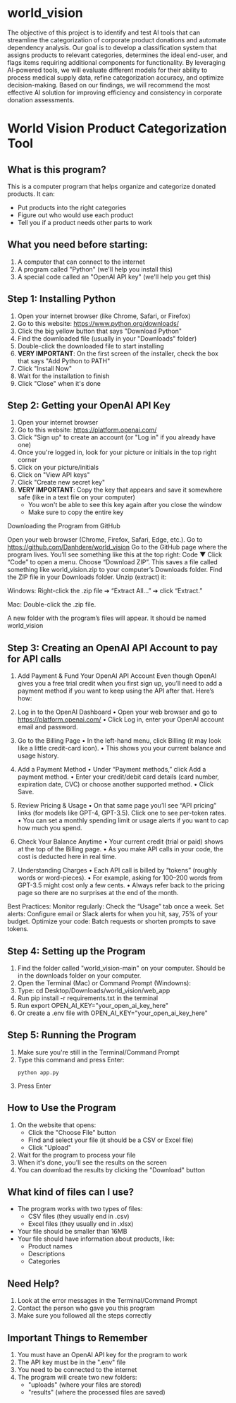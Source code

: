 # world_vision
The objective of this project is to identify and test AI tools that can streamline the categorization of corporate product donations and automate dependency analysis. Our goal is to develop a classification system that assigns products to relevant categories, determines the ideal end-user, and flags items requiring additional components for functionality. By leveraging AI-powered tools, we will evaluate different models for their ability to process medical supply data, refine categorization accuracy, and optimize decision-making. Based on our findings, we will recommend the most effective AI solution for improving efficiency and consistency in corporate donation assessments.

# World Vision Product Categorization Tool

## What is this program?
This is a computer program that helps organize and categorize donated products. It can:
- Put products into the right categories
- Figure out who would use each product
- Tell you if a product needs other parts to work

## What you need before starting:
1. A computer that can connect to the internet
2. A program called "Python" (we'll help you install this)
3. A special code called an "OpenAI API key" (we'll help you get this)

## Step 1: Installing Python
1. Open your internet browser (like Chrome, Safari, or Firefox)
2. Go to this website: https://www.python.org/downloads/
3. Click the big yellow button that says "Download Python"
4. Find the downloaded file (usually in your "Downloads" folder)
5. Double-click the downloaded file to start installing
6. **VERY IMPORTANT**: On the first screen of the installer, check the box that says "Add Python to PATH"
7. Click "Install Now"
8. Wait for the installation to finish
9. Click "Close" when it's done

## Step 2: Getting your OpenAI API Key
1. Open your internet browser
2. Go to this website: https://platform.openai.com/
3. Click "Sign up" to create an account (or "Log in" if you already have one)
4. Once you're logged in, look for your picture or initials in the top right corner
5. Click on your picture/initials
6. Click on "View API keys"
7. Click "Create new secret key"
8. **VERY IMPORTANT**: Copy the key that appears and save it somewhere safe (like in a text file on your computer)
   - You won't be able to see this key again after you close the window
   - Make sure to copy the entire key

Downloading the Program from GitHub

Open your web browser (Chrome, Firefox, Safari, Edge, etc.).
Go to https://github.com/Danhdere/world_vision
Go to the GitHub page where the program lives. You’ll see something like this at the top right:
 Code ▼
Click “Code” to open a menu.
Choose “Download ZIP”.
This saves a file called something like world_vision.zip to your computer’s Downloads folder.
Find the ZIP file in your Downloads folder.
Unzip (extract) it:

Windows: Right-click the .zip file ➔ “Extract All…” ➔ click “Extract.”

Mac: Double-click the .zip file.

A new folder with the program’s files will appear. It should be named world_vision

## Step 3: Creating an OpenAI API Account to pay for API calls
1. Add Payment & Fund Your OpenAI API Account
   Even though OpenAI gives you a free trial credit when you first sign up, you’ll need to add a payment method if you want to keep using       the API after that. Here’s how:

2. Log in to the OpenAI Dashboard
• Open your web browser and go to https://platform.openai.com/
• Click Log in, enter your OpenAI account email and password.

3. Go to the Billing Page
• In the left-hand menu, click Billing (it may look like a little credit-card icon).
• This shows you your current balance and usage history.

4. Add a Payment Method
• Under “Payment methods,” click Add a payment method.
• Enter your credit/debit card details (card number, expiration date, CVC) or choose another supported method.
• Click Save.

5. Review Pricing & Usage
• On that same page you’ll see “API pricing” links (for models like GPT-4, GPT-3.5). Click one to see per-token rates.
• You can set a monthly spending limit or usage alerts if you want to cap how much you spend.

6. Check Your Balance Anytime
• Your current credit (trial or paid) shows at the top of the Billing page.
• As you make API calls in your code, the cost is deducted here in real time.

7. Understanding Charges
• Each API call is billed by “tokens” (roughly words or word-pieces).
• For example, asking for 100–200 words from GPT-3.5 might cost only a few cents.
• Always refer back to the pricing page so there are no surprises at the end of the month.

Best Practices:
Monitor regularly: Check the “Usage” tab once a week.
Set alerts: Configure email or Slack alerts for when you hit, say, 75% of your budget.
Optimize your code: Batch requests or shorten prompts to save tokens.

## Step 4: Setting up the Program
1. Find the folder called "world_vision-main" on your computer. Should be in the downloads folder on your computer.
2. Open the Terminal (Mac) or Command Prompt (Windowns):
3. Type: cd Desktop/Downloads/world_vision/web_app
4. Run pip install -r requirements.txt in the terminal
5. Run export OPEN_AI_KEY="your_open_ai_key_here"
6. Or create a .env file with OPEN_AI_KEY="your_open_ai_key_here"

## Step 5: Running the Program
1. Make sure you're still in the Terminal/Command Prompt
2. Type this command and press Enter:
   ```
   python app.py
   ```
5. Press Enter

## How to Use the Program
1. On the website that opens:
   - Click the "Choose File" button
   - Find and select your file (it should be a CSV or Excel file)
   - Click "Upload"
2. Wait for the program to process your file
3. When it's done, you'll see the results on the screen
4. You can download the results by clicking the "Download" button

## What kind of files can I use?
- The program works with two types of files:
  - CSV files (they usually end in .csv)
  - Excel files (they usually end in .xlsx)
- Your file should be smaller than 16MB
- Your file should have information about products, like:
  - Product names
  - Descriptions
  - Categories

## Need Help?
1. Look at the error messages in the Terminal/Command Prompt
2. Contact the person who gave you this program
3. Make sure you followed all the steps correctly

## Important Things to Remember
1. You must have an OpenAI API key for the program to work
2. The API key must be in the ".env" file
3. You need to be connected to the internet
4. The program will create two new folders:
   - "uploads" (where your files are stored)
   - "results" (where the processed files are saved)

